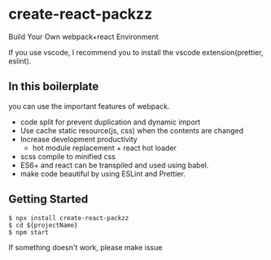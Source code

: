 # create-react-packzz

Build Your Own webpack+react Environment

If you use vscode, I recommend you to install the vscode extension(prettier, eslint).

## In this boilerplate

you can use the important features of webpack.
- code split for prevent duplication and dynamic import
- Use cache static resource(js, css) when the contents are changed 
- Increase development productivity
  - hot module replacement + react hot loader
- scss compile to minified css
- ES6+ and react can be transpiled and used using babel.
- make code beautiful by using ESLint and Prettier.

## Getting Started

```
$ npx install create-react-packzz
$ cd ${projectName}
$ npm start
```

If something doesn't work, please make issue